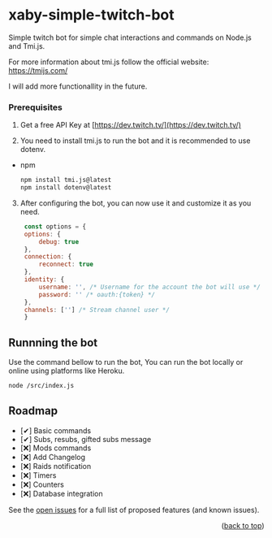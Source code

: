 <a name="readme-top"></a>

# xaby-simple-twitch-bot
Simple twitch bot for simple chat interactions and commands on Node.js and Tmi.js.

For more information about tmi.js follow the official website: https://tmijs.com/

I will add more functionallity in the future.


### Prerequisites

1. Get a free API Key at [https://dev.twitch.tv/](https://dev.twitch.tv/)

2. You need to install tmi.js to run the bot and it is recommended to use dotenv.
* npm
  ```sh
  npm install tmi.js@latest
  npm install dotenv@latest
  ```

3. After configuring the bot, you can now use it and customize it as you need.
   ```js
    const options = {
    options: {
        debug: true
    },
    connection: {
        reconnect: true
    },
    identity: {
        username: '', /* Username for the account the bot will use */
        password: '' /* oauth:{token} */
    },
    channels: [''] /* Stream channel user */
    }
   ```
## Runnning the bot

Use the command bellow to run the bot, You can run the bot locally or online using platforms like Heroku.
   ```sh
   node /src/index.js
   ```

<!-- ROADMAP -->
## Roadmap

- [✔] Basic commands
- [✔] Subs, resubs, gifted subs message
- [❌] Mods commands
- [❌] Add Changelog
- [❌] Raids notification
- [❌] Timers
- [❌] Counters
- [❌] Database integration


See the [open issues](https://github.com/xaby-xd/xaby-simple-twitch-bot/issues) for a full list of proposed features (and known issues).

<p align="right">(<a href="#readme-top">back to top</a>)</p>
